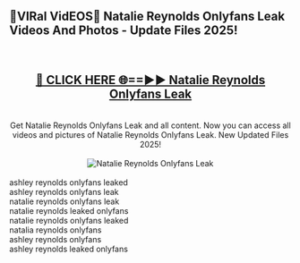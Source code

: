 <h2>🔴VIRal VidEOS🔴 Natalie Reynolds Onlyfans Leak Videos And Photos - Update Files 2025!</h2>
<br>
<div align="center">
<h2><a href="https://virallinks.top/odZfE0" rel="nofollow">🔴 CLICK HERE 🌐==►► Natalie Reynolds Onlyfans Leak</a></h2>
<br>
Get Natalie Reynolds Onlyfans Leak and all content. Now you can access all videos and pictures of Natalie Reynolds Onlyfans Leak. New Updated Files 2025!
<br>
<br>
<a href="https://virallinks.top/odZfE0" rel="nofollow" data-target="animated-image.originalLink"><img src="https://i.imgur.com/dJHk4Zq.gif)" alt="Natalie Reynolds Onlyfans Leak" style="max-width: 100%; display: inline-block;" data-target="animated-image.originalImage"></a>
</div>
<br>
ashley reynolds onlyfans leaked<br>
ashley reynolds onlyfans leak<br>
natalie reynolds onlyfans leak<br>
natalie reynolds leaked onlyfans<br>
natalie reynolds onlyfans leaked<br>
natalia reynolds onlyfans<br>
ashley reynolds onlyfans<br>
ashley reynolds leaked onlyfans